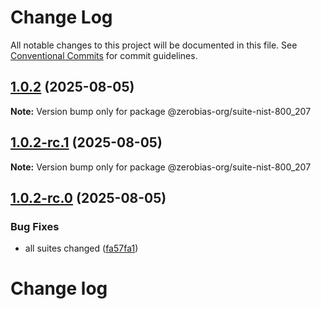# Change Log

All notable changes to this project will be documented in this file.
See [Conventional Commits](https://conventionalcommits.org) for commit guidelines.

## [1.0.2](https://github.com/zerobias-org/suite/compare/@zerobias-org/suite-nist-800_207@1.0.2-rc.1...@zerobias-org/suite-nist-800_207@1.0.2) (2025-08-05)

**Note:** Version bump only for package @zerobias-org/suite-nist-800_207





## [1.0.2-rc.1](https://github.com/zerobias-org/suite/compare/@zerobias-org/suite-nist-800_207@1.0.2-rc.0...@zerobias-org/suite-nist-800_207@1.0.2-rc.1) (2025-08-05)

**Note:** Version bump only for package @zerobias-org/suite-nist-800_207





## [1.0.2-rc.0](https://github.com/zerobias-org/suite/compare/@zerobias-org/suite-nist-800_207@1.0.1...@zerobias-org/suite-nist-800_207@1.0.2-rc.0) (2025-08-05)


### Bug Fixes

* all suites changed ([fa57fa1](https://github.com/zerobias-org/suite/commit/fa57fa1af7628003297df46b2d7740fe95bd2666))





# Change log
